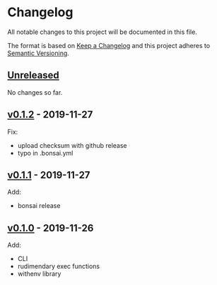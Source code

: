 # Changelog

All notable changes to this project will be documented in this file.

The format is based on [Keep a Changelog](http://keepachangelog.com/en/1.0.0/)
and this project adheres to [Semantic Versioning](http://semver.org/spec/v2.0.0.html).

## [Unreleased]

No changes so far.

## [v0.1.2] - 2019-11-27

Fix:

- upload checksum with github release
- typo in .bonsai.yml

## [v0.1.1] - 2019-11-27

Add:

- bonsai release

## [v0.1.0] - 2019-11-26

Add:

- CLI
- rudimendary exec functions
- withenv library

[Unreleased]: https://github.com/julian7/withenv/compare/v0.1.2...HEAD
[v0.1.2]: https://github.com/julian7/withenv/compare/v0.1.1...v0.1.2
[v0.1.1]: https://github.com/julian7/withenv/compare/v0.1.0...v0.1.1
[v0.1.0]: https://github.com/julian7/withenv/releases/tag/v0.1.0

